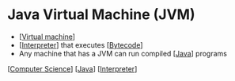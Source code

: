 # Java Virtual Machine (JVM)

- [[Virtual machine]]
- [[Interpreter]] that executes [[Bytecode]]
- Any machine that has a JVM can run compiled [[Java]] programs

[[Computer Science]] [[Java]] [[Interpreter]]

[//begin]: # "Autogenerated link references for markdown compatibility"
[Virtual machine]: virtual-machine "Virtual Machine"
[Interpreter]: interpreter "Interpreter"
[Bytecode]: bytecode "Bytecode"
[Java]: java "Java"
[Computer Science]: computer-science "Computer Science"
[Java]: java "Java"
[Interpreter]: interpreter "Interpreter"
[//end]: # "Autogenerated link references"